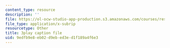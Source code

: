 ```yaml
---
content_type: resource
description: ''
file: https://ol-ocw-studio-app-production.s3.amazonaws.com/courses/res-6-012-introduction-to-probability-spring-2018/9edfb9e8eb02d9ebed3ed1f189a4f6e3_wTKRruMNOHw.srt
file_type: application/x-subrip
resourcetype: Other
title: 3play caption file
uid: 9edfb9e8-eb02-d9eb-ed3e-d1f189a4f6e3
---
```

